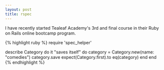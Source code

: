```yaml
---
layout: post
title: rspec
---
```


I have recently started Tealeaf Academy's 3rd and final course in their Ruby on Rails online bootcamp program. 

{% highlight ruby %}
require 'spec_helper'

describe Category do
  it "saves itself" do
    category = Category.new(name: "comedies")
    category.save
    expect(Category.first).to eq(category)
  end
end
{% endhighlight %}
